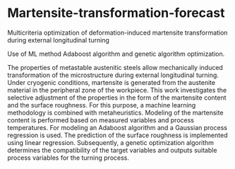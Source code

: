 # Martensite-transformation-forecast
Multicriteria optimization of deformation-induced martensite transformation during external longitudinal turning

Use of ML method Adaboost algorithm and genetic algorithm optimization. 

The properties of metastable austenitic steels allow mechanically induced transformation of the microstructure during external longitudinal turning. 
Under cryogenic conditions, martensite is generated from the austenite material in the peripheral zone of the workpiece. This work investigates the selective adjustment of the
properties in the form of the martensite content and the surface roughness. 
For this purpose, a machine learning methodology is combined with metaheuristics. Modeling of the martensite content is performed based on measured variables and process temperatures. For modeling an Adaboost algorithm and a 
Gaussian process regression is used. The prediction of the surface roughness 
is implemented using linear regression. Subsequently, a genetic 
optimization algorithm determines the compatibility of the target variables and outputs suitable process variables for the turning process. 
